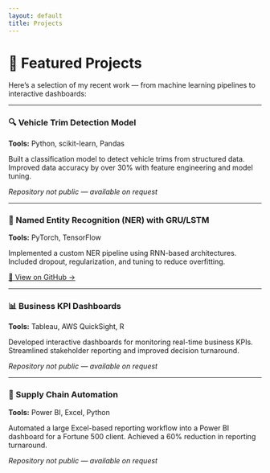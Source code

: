 ```yaml
---
layout: default
title: Projects
---
```


<link rel="icon" type="image/x-icon" href="assets/img/favicon.ico">


# 🧪 Featured Projects

Here’s a selection of my recent work — from machine learning pipelines to interactive dashboards:

---
<div class="project-card">
<h3>🔍 Vehicle Trim Detection Model</h3>
<p><strong>Tools:</strong> Python, scikit-learn, Pandas</p>
<p>Built a classification model to detect vehicle trims from structured data. Improved data accuracy by over 30% with feature engineering and model tuning.</p>
<p><em>Repository not public — available on request</em></p>
</div>

---

<div class="project-card">
  <h3>🧠 Named Entity Recognition (NER) with GRU/LSTM</h3>
  <p><strong>Tools:</strong> PyTorch, TensorFlow</p>
  <p>Implemented a custom NER pipeline using RNN-based architectures. Included dropout, regularization, and tuning to reduce overfitting.</p>
  <p><a href="https://github.com/tarunkomirishetty/NER" target="_blank">🔗 View on GitHub →</a></p>
</div>

---

<div class="project-card">
  <h3>📊 Business KPI Dashboards</h3>
  <p><strong>Tools:</strong> Tableau, AWS QuickSight, R</p>
  <p>Developed interactive dashboards for monitoring real-time business KPIs. Streamlined stakeholder reporting and improved decision turnaround.</p>
  <p><em>Repository not public — available on request</em></p>
</div>

---

<div class="project-card">
  <h3>🧼 Supply Chain Automation</h3>
  <p><strong>Tools:</strong> Power BI, Excel, Python</p>
  <p>Automated a large Excel-based reporting workflow into a Power BI dashboard for a Fortune 500 client. Achieved a 60% reduction in reporting turnaround.</p>
  <p><em>Repository not public — available on request</em></p>
</div>
